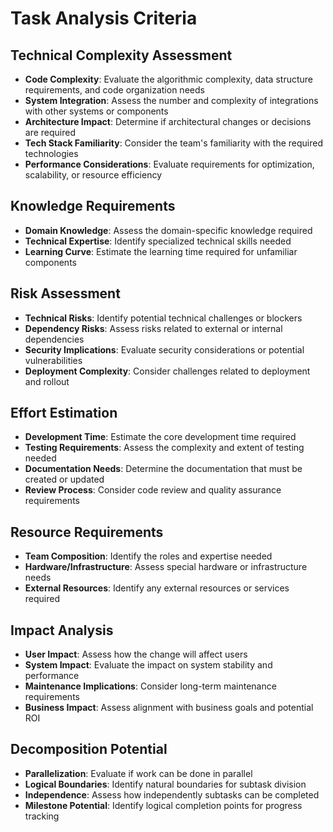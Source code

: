 # Task Analysis Criteria

## Technical Complexity Assessment
- **Code Complexity**: Evaluate the algorithmic complexity, data structure requirements, and code organization needs
- **System Integration**: Assess the number and complexity of integrations with other systems or components
- **Architecture Impact**: Determine if architectural changes or decisions are required
- **Tech Stack Familiarity**: Consider the team's familiarity with the required technologies
- **Performance Considerations**: Evaluate requirements for optimization, scalability, or resource efficiency

## Knowledge Requirements
- **Domain Knowledge**: Assess the domain-specific knowledge required
- **Technical Expertise**: Identify specialized technical skills needed
- **Learning Curve**: Estimate the learning time required for unfamiliar components

## Risk Assessment
- **Technical Risks**: Identify potential technical challenges or blockers
- **Dependency Risks**: Assess risks related to external or internal dependencies
- **Security Implications**: Evaluate security considerations or potential vulnerabilities
- **Deployment Complexity**: Consider challenges related to deployment and rollout

## Effort Estimation
- **Development Time**: Estimate the core development time required
- **Testing Requirements**: Assess the complexity and extent of testing needed
- **Documentation Needs**: Determine the documentation that must be created or updated
- **Review Process**: Consider code review and quality assurance requirements

## Resource Requirements
- **Team Composition**: Identify the roles and expertise needed
- **Hardware/Infrastructure**: Assess special hardware or infrastructure needs
- **External Resources**: Identify any external resources or services required

## Impact Analysis
- **User Impact**: Assess how the change will affect users
- **System Impact**: Evaluate the impact on system stability and performance
- **Maintenance Implications**: Consider long-term maintenance requirements
- **Business Impact**: Assess alignment with business goals and potential ROI

## Decomposition Potential
- **Parallelization**: Evaluate if work can be done in parallel
- **Logical Boundaries**: Identify natural boundaries for subtask division
- **Independence**: Assess how independently subtasks can be completed
- **Milestone Potential**: Identify logical completion points for progress tracking 